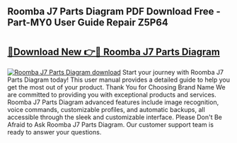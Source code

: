 ## Roomba J7 Parts Diagram PDF Download Free - Part-MY0 User Guide Repair Z5P64

# <h2><a href="http://dfpgvk.blite.top/?on=Roomba+J7+Parts+Diagram">🔗Download New 👉🔴 Roomba J7 Parts Diagram</a></h2>

[![Roomba J7 Parts Diagram download](https://i.imgur.com/lujVjoI.png)](http://dfpgvk.blite.top/?on=Roomba+J7+Parts+Diagram)
Start your journey with Roomba J7 Parts Diagram today! This user manual provides a detailed guide to help you get the most out of your product. Thank You for Choosing Brand Name We are committed to providing you with exceptional products and services. Roomba J7 Parts Diagram advanced features include image recognition, voice commands, customizable profiles, and automatic backups, all accessible through the sleek and customizable interface. Please Don't Be Afraid to Ask Roomba J7 Parts Diagram. Our customer support team is ready to answer your questions.
